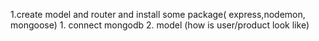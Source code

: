 1.create model and router and install some package( express,nodemon, mongoose)
    1. connect mongodb
    2. model (how is user/product look like)